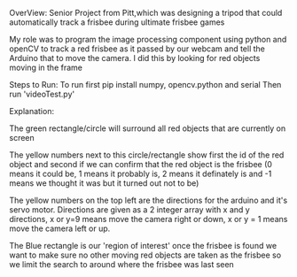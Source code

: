 OverView:
Senior Project from Pitt,which was designing a tripod that could automatically track a frisbee during ultimate frisbee games

My role was to program the image processing component using python and openCV to track a red frisbee as it passed by our webcam and tell the Arduino that to move the camera. I did this by looking for red objects moving in the frame

Steps to Run:
To run first pip install numpy, opencv.python and serial
  Then run 'videoTest.py'

Explanation:

The green rectangle/circle will surround all red objects that are currently on screen
  
  The yellow numbers next to this circle/rectangle show first the id of the red object and second if we can confirm that the red object is the frisbee (0 means it could    be, 1 means it probably is, 2 means it definately is and -1 means we thought it was but it turned out not to be)

The yellow numbers on the top left are the directions for the arduino and it's servo motor. Directions are given as a 2 integer array with x and y directions, x or y=9 means move the camera right or down, x or y = 1 means move the camera left or up.

The Blue rectangle is our 'region of interest' once the frisbee is found we want to make sure no other moving red objects are taken as the frisbee so we limit the search to around where the frisbee was last seen 
